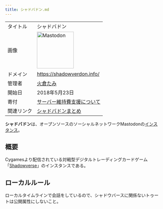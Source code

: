 ```yaml
---
title: シャドバドン.md
---
```

<div>

|            |                                                                                                                                                                                                                                                                                                        |
|------------|--------------------------------------------------------------------------------------------------------------------------------------------------------------------------------------------------------------------------------------------------------------------------------------------------------|
| タイトル   | シャドバドン                                                                                                                                                                                                                                                                                           |
| 画像       | [<img src="/images/thumb/0/00/Mastodon_logo.png/120px-Mastodon_logo.png" srcset="/images/thumb/0/00/Mastodon_logo.png/180px-Mastodon_logo.png 1.5x, /images/0/00/Mastodon_logo.png 2x" width="120" height="120" alt="Mastodon" />](/%E3%83%95%E3%82%A1%E3%82%A4%E3%83%AB:Mastodon_logo.png "Mastodon") |
| ドメイン   | <a href="https://shadowverdon.info/" rel="nofollow">https://shadowverdon.info/</a>                                                                                                                                                                                                                     |
| 管理者     | <a href="https://shadowverdon.info/@tami3" rel="nofollow">火倉たみ</a>                                                                                                                                                                                                                                 |
| 開始日     | 2018年5月23日                                                                                                                                                                                                                                                                                          |
| 寄付       | <a href="https://scrapbox.io/shadowverdon/%E3%82%B5%E3%83%BC%E3%83%90%E3%83%BC%E7%B6%AD%E6%8C%81%E8%B2%BB%E6%94%AF%E6%8F%B4%E3%81%AB%E3%81%A4%E3%81%84%E3%81%A6" rel="nofollow">サーバー維持費支援について</a>                                                                                         |
| 関連リンク | <a href="https://scrapbox.io/shadowverdon/" rel="nofollow">シャドバドンまとめ</a>                                                                                                                                                                                                                      |

  
**シャドバドン**は、オープンソースのソーシャルネットワークMastodonの[インスタンス](/%E3%82%A4%E3%83%B3%E3%82%B9%E3%82%BF%E3%83%B3%E3%82%B9 "インスタンス")。

## 概要

Cygamesより配信されている対戦型デジタルトレーディングカードゲーム「<a href="https://shadowverse.jp/" rel="nofollow">Shadowverse</a>」のインスタンスである。

## ローカルルール

ローカルタイムラインで会話をしているので、シャドウバースに関係ないトゥートは公開属性にしないこと。

</div>
